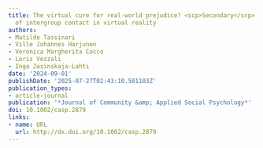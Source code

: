```yaml
---
title: The virtual cure for real‐world prejudice? <scp>Secondary</scp> transfer effects
  of intergroup contact in virtual reality
authors:
- Matilde Tassinari
- Ville Johannes Harjunen
- Veronica Margherita Cocco
- Loris Vezzali
- Inga Jasinskaja‐Lahti
date: '2024-09-01'
publishDate: '2025-07-27T02:43:10.501103Z'
publication_types:
- article-journal
publication: '*Journal of Community &amp; Applied Social Psychology*'
doi: 10.1002/casp.2879
links:
- name: URL
  url: http://dx.doi.org/10.1002/casp.2879
---
```

